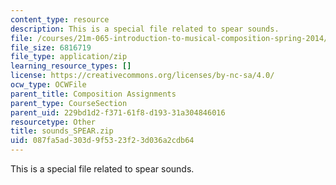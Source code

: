 ```yaml
---
content_type: resource
description: This is a special file related to spear sounds.
file: /courses/21m-065-introduction-to-musical-composition-spring-2014/087fa5ad303d9f5323f23d036a2cdb64_sounds_SPEAR.zip
file_size: 6816719
file_type: application/zip
learning_resource_types: []
license: https://creativecommons.org/licenses/by-nc-sa/4.0/
ocw_type: OCWFile
parent_title: Composition Assignments
parent_type: CourseSection
parent_uid: 229bd1d2-f371-61f8-d193-31a304846016
resourcetype: Other
title: sounds_SPEAR.zip
uid: 087fa5ad-303d-9f53-23f2-3d036a2cdb64
---
```

This is a special file related to spear sounds.